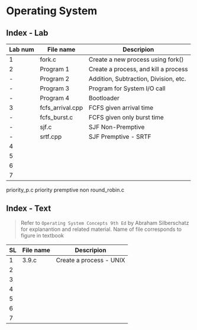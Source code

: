 # Operating System

## Index - Lab

Lab num | File name| Descripion
--- | --- | ---
1 | fork.c | Create a new process using fork()
2 | Program 1 | Create a process, and kill a process
- | Program 2 | Addition, Subtraction, Division, etc.
- | Program 3 | Program for System I/O call 
- | Program 4 | Bootloader
3 | fcfs_arrival.cpp | FCFS given arrival time
- | fcfs_burst.c | FCFS given only burst time
- | sjf.c | SJF Non-Premptive
- | srtf.cpp | SJF Premptive - SRTF
4 | |
5 | |
6 | |
7 | |
priority_p.c priority premptive non round_robin.c 
## Index - Text

> Refer to `Operating System Concepts 9th Ed` by Abraham Silberschatz for explanantion and related material.
Name of file corresponds to figure in textbook

SL | File name | Descripion
--- | --- | ---
1 | 3.9.c | Create a process - UNIX
2 | |
3 | |
4 | |
5 | |
6 | |
7 | |
